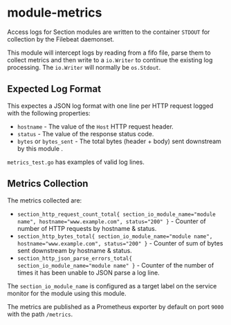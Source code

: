 # module-metrics

Access logs for Section modules are written to the container `STDOUT` for collection by the Filebeat daemonset.

This module will intercept logs by reading from a fifo file, parse them to collect metrics and then write to a `io.Writer` to continue the existing log processing. The `io.Writer` will normally be `os.Stdout`.

## Expected Log Format

This expectes a JSON log format with one line per HTTP request logged with the following properties:

* `hostname` - The value of the `Host` HTTP request header.
* `status` - The value of the response status code.
* `bytes` or `bytes_sent` - The total bytes (header + body) sent downstream by this module .

`metrics_test.go` has examples of valid log lines.

## Metrics Collection

The metrics collected are:

* `section_http_request_count_total{ section_io_module_name="module name", hostname="www.example.com", status="200" }` - Counter of number of HTTP requests by hostname & status.
* `section_http_bytes_total{ section_io_module_name="module name", hostname="www.example.com", status="200" }` - Counter of sum of bytes sent downstream by hostname & status.
* `section_http_json_parse_errors_total{ section_io_module_name="module name" }` - Counter of the number of times it has been unable to JSON parse a log line.

The `section_io_module_name` is configured as a target label on the service monitor for the module using this module.

The metrics are published as a Prometheus exporter by default on port `9000` with the path `/metrics`.

